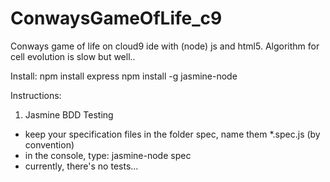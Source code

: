 ConwaysGameOfLife_c9
====================

Conways game of life on cloud9 ide with (node) js and html5.
Algorithm for cell evolution is slow but well..

Install:
npm install express
npm install -g jasmine-node

Instructions:
1) Jasmine BDD Testing
  + keep your specification files in the folder spec, name them *.spec.js (by convention)
  + in the console, type: jasmine-node spec
  + currently, there's no tests...

